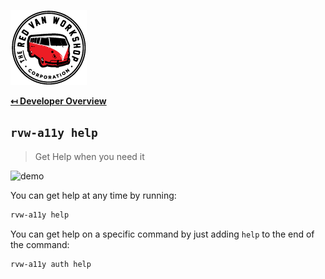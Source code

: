 ![Logo](img/logo.png "Logo")

**[↤ Developer Overview](../README.md#developer-overview)**

`rvw-a11y help`
---

> Get Help when you need it

![demo](https://rvw-a11y.s3.amazonaws.com/help.gif?v=1.0.0)

You can get help at any time by running:

```bash
rvw-a11y help
```

You can get help on a specific command by just adding `help` to the end of the command:

```bash
rvw-a11y auth help
```